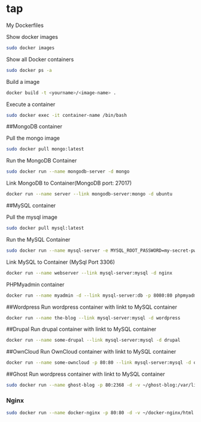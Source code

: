 # tap
My Dockerfiles

Show docker images
``` bash
sudo docker images
```

Show all Docker containers
``` bash
sudo docker ps -a
```
Build a image
``` bash
docker build -t <yourname>/<image-name> .
```
Execute a container
```bash
sudo docker exec -it container-name /bin/bash
```

##MongoDB container

Pull the mongo image
```bash
sudo docker pull mongo:latest
```

Run the MongoDB Container
```bash
sudo docker run --name mongodb-server -d mongo
```

Link MongoDB to Container(MongoDB port: 27017)
```bash
docker run --name server --link mongodb-server:mongo -d ubuntu
```

##MySQL container

Pull the mysql image
```bash
sudo docker pull mysql:latest
```

Run the MySQL Container
```bash
sudo docker run --name mysql-server -e MYSQL_ROOT_PASSWORD=my-secret-pw -d mysql
```

Link MySQL to Container (MySql Port 3306)
```bash
docker run --name webserver --link mysql-server:mysql -d nginx
```

PHPMyadmin container
```bash
docker run --name myadmin -d --link mysql-server:db -p 8080:80 phpmyadmin/phpmyadmin
```

##Wordpress
Run wordpress container with linkt to MySQL container
```bash
docker run --name the-blog --link mysql-server:mysql -d wordpress
```

##Drupal
Run drupal container with linkt to MySQL container
```bash
docker run --name some-drupal --link mysql-server:mysql -d drupal
```

##OwnCloud
Run OwnCloud container with linkt to MySQL container
```bash
docker run --name some-owncloud -p 80:80 --link mysql-server:mysql -d owncloud:8.1  
```

##Ghost
Run wordpress container with linkt to MySQL container
```bash
sudo docker run --name ghost-blog -p 80:2368 -d -v ~/ghost-blog:/var/lib/ghost ghost
```

### Nginx
```bash
sudo docker run --name docker-nginx -p 80:80 -d -v ~/docker-nginx/html:/usr/share/nginx/html nginx
```
